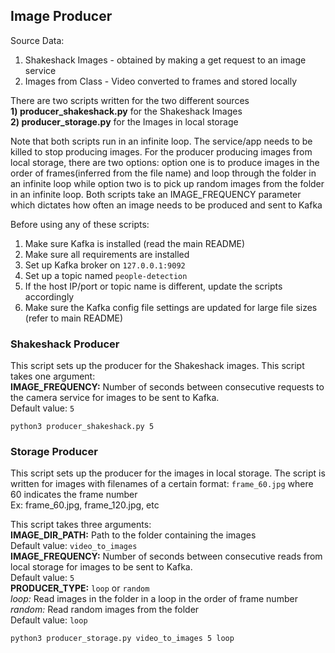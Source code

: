 ## Image Producer
Source Data:
1) Shakeshack Images - obtained by making a get request to an image service
2) Images from Class - Video converted to frames and stored locally

There are two scripts written for the two different sources    
**1) producer_shakeshack.py** for the Shakeshack Images    
**2) producer_storage.py** for the Images in local storage    

Note that both scripts run in an infinite loop. The service/app needs to be killed to stop producing images. For the producer producing images from local storage, there are two options: option one is to produce images in the order of frames(inferred from the file name) and loop through the folder in an infinite loop while option two is to pick up random images from the folder in an infinite loop. Both scripts take an IMAGE_FREQUENCY parameter which dictates how often an image needs to be produced and sent to Kafka

Before using any of these scripts:
1) Make sure Kafka is installed (read the main README)
2) Make sure all requirements are installed
3) Set up Kafka broker on `127.0.0.1:9092`
4) Set up a topic named `people-detection`
5) If the host IP/port or topic name is different, update the scripts accordingly
6) Make sure the Kafka config file settings are updated for large file sizes (refer to main README)

### Shakeshack Producer
This script sets up the producer for the Shakeshack images. This script takes one argument:  
**IMAGE_FREQUENCY:** Number of seconds between consecutive requests to the camera service for images to be sent to Kafka.  
Default value: `5`  

```
python3 producer_shakeshack.py 5
```

### Storage Producer
This script sets up the producer for the images in local storage. The script is written for images with filenames of a certain format: `frame_60.jpg` where 60 indicates the frame number  
Ex: frame_60.jpg, frame_120.jpg, etc  

This script takes three arguments:  
**IMAGE_DIR_PATH:** Path to the folder containing the images  
Default value: `video_to_images`  
**IMAGE_FREQUENCY:** Number of seconds between consecutive reads from local storage for images to be sent to Kafka.  
Default value: `5`  
**PRODUCER_TYPE:** `loop` or `random`  
*loop:* Read images in the folder in a loop in the order of frame number  
*random:* Read random images from the folder  
Default value: `loop`  

```
python3 producer_storage.py video_to_images 5 loop
```

